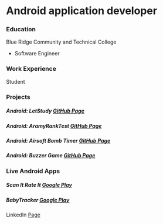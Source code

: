 # Android application developer

### Education
Blue Ridge Community and Technical College
- Software Engineer

### Work Experience
Student


### Projects
##### Android: LetStudy [GitHub Page](https://github.com/spamshot/LetStudy)
##### Android: AramyRankTest [GitHub Page](https://github.com/spamshot/ArmyRankTest)
##### Android: Airsoft Bomb Timer [GitHub Page](https://github.com/spamshot/RandomBomb)
##### Android: Buzzer Game [GitHub Page](https://github.com/spamshot/BuzzerGame)


### Live Android Apps


##### Scan It Rate It [Google Play](https://play.google.com/store/apps/details?id=com.spam.ratingdemo)
##### BabyTracker [Google Play](https://play.google.com/store/apps/details?id=com.spam.babytracker)




























LinkedIn [Page](https://www.linkedin.com/in/kylanhill001/)
